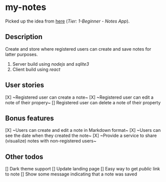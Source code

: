 # my-notes

Picked up the idea from [here](https://blog.bitsrc.io/15-app-ideas-to-build-and-level-up-your-coding-skills-28612c72a3b1) (_Tier: 1-Beginner - Notes App_).

## Description

Create and store where registered users can create and save notes for latter purposes.

 1. Server build using _nodejs_ and _sqlite3_
 2. Client build using _react_

## User stories

  [X] ~Registered user can create a note~
  [X] ~Registered user can edit a note of their propery~
  [] Registered user can delete a note of their property

## Bonus features

  [X] ~Users can create and edit a note in Markdown format~
  [X] ~Users can see the date when they created the note~
  [X] ~Provide a service to share (visualize) notes with non-registered users~

## Other todos

  [] Dark theme support
  [] Update landing page
  [] Easy way to get _public_ link to note
  [] Show some message indicating that a note was saved